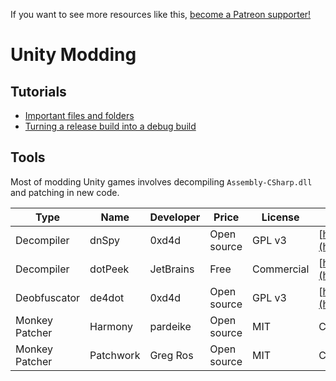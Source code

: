 <!-- TITLE: Unity -->

If you want to see more resources like this, [become a Patreon supporter!](https://www.patreon.com/fireundubh) 

# Unity Modding
## Tutorials

* [Important files and folders](/unity/important-files-and-folders)
* [Turning a release build into a debug build](/unity/turning-a-release-build-into-a-debug-build)

## Tools

Most of modding Unity games involves decompiling `Assembly-CSharp.dll` and patching in new code.

Type | Name | Developer | Price | License | Download | Website
--- | --- | --- | --- | --- | --- | ---
Decompiler | dnSpy | 0xd4d | Open source | GPL v3 | [https://ci.appveyor.com/project/0xd4d/dnspy/branch/master/artifacts](https://ci.appveyor.com/project/0xd4d/dnspy/branch/master/artifacts) | [GitHub](https://github.com/0xd4d/dnSpy)
Decompiler | dotPeek | JetBrains | Free | Commercial | [https://www.jetbrains.com/decompiler/download/](https://www.jetbrains.com/decompiler/download/) | [Official Website](https://www.jetbrains.com/decompiler/)
Deobfuscator | de4dot | 0xd4d | Open source | GPL v3 | [https://ci.appveyor.com/project/0xd4d/de4dot/branch/master/artifacts](https://ci.appveyor.com/project/0xd4d/de4dot/branch/master/artifacts) | [GitHub](https://github.com/0xd4d/de4dot)
Monkey Patcher | Harmony | pardeike | Open source | MIT | Compile from source code | [GitHub](https://github.com/pardeike/Harmony)
Monkey Patcher | Patchwork | Greg Ros | Open source | MIT | Compile from source code | [GitHub](https://github.com/GregRos/Patchwork)
